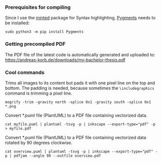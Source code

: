 ### Prerequisites for compiling

Since I use the [minted](https://ctan.org/pkg/minted) package for Syntax highlighting, [Pygments](https://pygments.org/) needs to be installed:

`sudo python3 -m pip install Pygments`

### Getting precompiled PDF

The PDF file of the latest code is automatically generated and uploaded to: https://andreas-korb.de/downloads/my-bachelor-thesis.pdf

### Cool commands

Trims all images to its content but pads it with one pixel line on the top and bottom. The padding is needed, because sometimes the `\includegraphics` command is trimming a pixel line.

`mogrify -trim -gravity north -splice 0x1 -gravity south -splice 0x1 *.png`


Convert *.puml file (PlantUML) to a PDF file containing vectorized data.

`cat myfile.puml | plantuml -tsvg -p | inkscape --export-type="pdf" -p > myfile.pdf`


Convert *.puml file (PlantUML) to a PDF file containing vectorized data rotated by 90 degrees clockwise.

`cat overview.puml | plantuml -tsvg -p | inkscape --export-type="pdf" -p | pdfjam --angle 90 --outfile overview.pdf`

